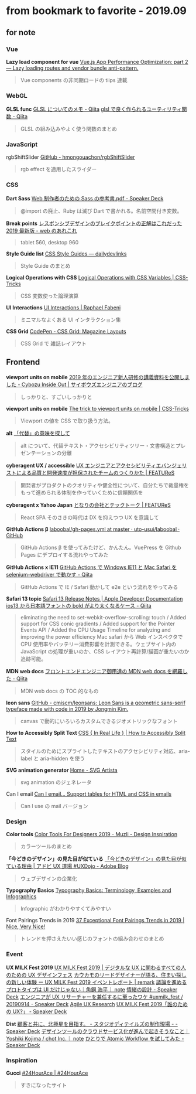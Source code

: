 # from bookmark to favorite - 2019.09

## for note

### Vue

**Lazy load component for vue**
[Vue.js App Performance Optimization: part 2— Lazy loading routes and vendor bundle anti-pattern.](https://itnext.io/vue-js-app-performance-optimization-part-2-lazy-loading-routes-and-vendor-bundle-anti-pattern-4a62236e09f9)

> Vue components の非同期ロードの tiips 連載

### WebGL

**GLSL func**
[GLSL についてのメモ - Qiita](https://qiita.com/edo_m18/items/71f6064f3355be7e4f45)
[glsl で良く作られるユーティリティ関数 - Qiita](https://qiita.com/7CIT/items/2c69351b96743b6ae0e1)

> GLSL の組み込みやよく使う関数のまとめ

### JavaScript

rgbShiftSlider
[GitHub - hmongouachon/rgbShiftSlider](https://github.com/hmongouachon/rgbShiftSlider)

> rgb effect を適用したスライダー

### CSS

**Dart Sass**
[Web 制作者のための Sass の参考書.pdf - Speaker Deck](https://speakerdeck.com/toshifumiimanishi/webzhi-zuo-zhe-falsetamefalsesassfalsecan-kao-shu)

> @import の廃止、Ruby は滅び Dart で書かれる。名前空間付き変数。

**Break points**
[レスポンシブデザインのブレイクポイントの正解はこれだった 2019 最新版 - web のあれこれ](https://hashimotosan.hatenablog.jp/entry/2019/05/28/164834)

> tablet 560, desktop 960

**Style Guide list**
[CSS Style Guides — dailydevlinks](https://dailydevlinks.com/css-style-guides/)

> Style Guide のまとめ

**Logical Operations with CSS**
[Logical Operations with CSS Variables | CSS-Tricks](https://css-tricks.com/logical-operations-with-css-variables/)

> CSS 変数使った論理演算

**UI Interactions**
[UI Interactions | Raphael Fabeni](https://raphaelfabeni.com/ui-interactions/)

> ミニマルなよくある UI インタラクション集

**CSS Grid**
[CodePen - CSS Grid: Magazine Layouts](https://codepen.io/oliviale/full/GRKQoKM)

> CSS Grid で 雑誌レイアウト

## Frontend

**viewport units on mobile**
[2019 年のエンジニア新人研修の講義資料を公開しました - Cybozu Inside Out | サイボウズエンジニアのブログ](https://blog.cybozu.io/entry/2019/09/05/080000)

> しっかりと、すごいしっかりと

**viewport units on mobile**
[The trick to viewport units on mobile | CSS-Tricks](https://css-tricks.com/the-trick-to-viewport-units-on-mobile/)

> Viewport の値を CSS で取り扱う方法。

**alt**
[「代替」の意味を探して](https://yuheiy.github.io/meanings-of-the-alternative/)

> alt について、代替テキスト・アクセシビリティツリー・文書構造とプレゼンテーションの分離

**cyberagent UX / accessible**
[UX エンジニアとアクセシビリティエバンジェリストによる品質と開発速度が担保されたチームのつくりかた | FEATUReS](https://www.cyberagent.co.jp/way/features/list/detail/id=23566)

> 開発者がプロダクトのクオリティや健全性について、自分たちで裁量権をもって進められる体制を作っていくために信頼関係を

**cyberagent x Yahoo Japan**
[となりの会社とテックトーク | FEATUReS](https://www.cyberagent.co.jp/way/features/list/detail/id=23663)

> React SPA そのさきの時代は DX を抑えつつ UX を意識して

**GitHub Actions β**
[laboobal/gh-pages.yml at master · uto-usui/laboobal · GitHub](https://github.com/uto-usui/laboobal/blob/master/.github/workflows/gh-pages.yml)

> GitHub Actions β を使ってみたけど、かんたん。VuePress を Github Pages にデプロイする流れやってみた

**GitHub Actions x IE11**
[GitHub Actions で Windows IE11 と Mac Safari を selenium-webdriver で動かす - Qiita](https://qiita.com/mizchi/items/9c03df347748ba5f5a11)

> GitHub Actions で IE / Safari 動かして e2e という流れをやってみる

**Safari 13 topic**
[Safari 13 Release Notes | Apple Developer Documentation](https://developer.apple.com/documentation/safari_release_notes/safari_13_release_notes)
[ios13 から日本語フォントの bold がより太くなるケース - Qiita](https://qiita.com/a_t/items/484f7ad52e8c9fd18903)

> eliminating the need to set-webkit-overflow-scrolling: touch / Added support for CSS conic gradients / Added support for the Pointer Events API / Added the CPU Usage Timeline for analyzing and improving the power efficiency Mac safari から Web インスペクタで CPU 使用率やバッテリー消費影響を計測できる。ウェブサイト内の JavaScript の処理が重いのか、CSS レイアウト再計算/描画が重たいのか追跡可能。

**MDN web docs**
[フロントエンドエンジニア御用達の MDN web docs を網羅した - Qiita](https://qiita.com/snakada/items/07347d6ad10ae661fbc6)

> MDN web docs の TOC 的なもの

**leon sans**
[GitHub - cmiscm/leonsans: Leon Sans is a geometric sans-serif typeface made with code in 2019 by Jongmin Kim.](https://github.com/cmiscm/leonsans)

> canvas で動的にいろいろカスタムできるジオメトリックなフォント

**How to Accessibly Split Text**
[CSS { In Real Life } | How to Accessibly Split Text](https://css-irl.info/how-to-accessibly-split-text/)

> スタイルのためにスプライトしたテキストのアクセシビリティ対応、aria-label
> と aria-hidden を使う

**SVG animation generator**
[Home - SVG Artista](https://svgartista.net/)

> svg animation のジェネレータ

Can I email
[Can I email… Support tables for HTML and CSS in emails](https://www.caniemail.com/)

> Can I use の mail バージョン

### Design

**Color tools**
[Color Tools For Designers 2019 - Muzli - Design Inspiration](https://medium.muz.li/color-tools-for-designers-2019-6ebd77a94ab)

> カラーツールのまとめ

**「今どきのデザイン」の見た目が似ている**
[「今どきのデザイン」の見た目が似ている理由 | アドビ UX 道場 #UXDojo - Adobe Blog](https://blogs.adobe.com/japan/cc-web-why-does-modern-design-look-the-sam/)

> ウェブデザインの企業化

**Typography Basics**
[Typography Basics: Terminology, Examples and Infographics](https://icons8.com/articles/typography-basics/)

> Infographic がわかりやすくてみやすい

Font Pairings Trends in 2019
[37 Exceptional Font Pairings Trends in 2019 | Nice, Very Nice!](https://niceverynice.com/blog/font-pairings/)

> トレンドを押さえたいい感じのフォントの組み合わせのまとめ

### Event

**UX MILK Fest 2019**
[UX MILK Fest 2019 | デジタルな UX に関わるすべての人のための UX デザインフェス](https://uxmilkfest2019.studio.design)
[カウカモのリードデザイナーが語る、住まい探しの新しい体験 ー UX MILK Fest 2019 イベントレポート | remark](https://studios.tsukuruba.com/remark/1568871321533/)
[議論を進めるプロトタイプは UI だけじゃない｜角銅 浩平｜ note](https://note.mu/kohei_kakudo/n/n64fbcc36257d)
[情緒の設計 - Speaker Deck](https://speakerdeck.com/transit_kix/qing-xu-falseshe-ji)
[エンジニアが UX リサーチャーを兼任するに至ったワケ #uxmilk_fest / 20190914 - Speaker Deck](https://speakerdeck.com/minamitary/20190914)
[Agile UX Research](https://www.slideshare.net/MihoMatsuzono/agile-ux-research-171767909)
[UX MILK Fest 2019「誰のための UX?」 - Speaker Deck](https://speakerdeck.com/hiranotomoki/ux-milk-fest-2019-shui-falsetamefalseux)

**Dist**
[顧客と共に、北極星を目指す。 - スタジオディテイルズの制作現場 - - Speaker Deck](https://speakerdeck.com/dist/gu-ke-togong-ni-bei-ji-xing-womu-zhi-su-sutaziodeiteiruzufalsezhi-zuo-xian-chang)
[デザインツールのクラウドサービス化が進んで起きそうなこと｜ Yoshiki Kojima / chot Inc.｜ note](https://note.mu/yoshikikojima/n/ne85d0aeea143)
[ひとりで Atomic Workflow を試してみた - Speaker Deck](https://speakerdeck.com/ksyunnnn/hitoride-atomic-workflow-woshi-sitemita)

### Inspiration

**Gucci**
[#24HourAce | #24HourAce](http://24hourace.gucci.com/)

> すきになったサイト
